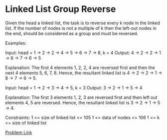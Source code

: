 # Linked List Group Reverse

Given the head a linked list, the task is to reverse every k node in the linked list. If the number of nodes is not a multiple of k then the left-out nodes in the end, should be considered as a group and must be reversed.

Examples:

Input: head = 1 -> 2 -> 2 -> 4 -> 5 -> 6 -> 7 -> 8, k = 4
Output: 4 -> 2 -> 2 -> 1 -> 8 -> 7 -> 6 -> 5

Explanation: The first 4 elements 1, 2, 2, 4 are reversed first and then the next 4 elements 5, 6, 7, 8. Hence, the resultant linked list is 4 -> 2 -> 2 -> 1 -> 8 -> 7 -> 6 -> 5.

Input: head = 1 -> 2 -> 3 -> 4 -> 5, k = 3
Output: 3 -> 2 -> 1 -> 5 -> 4

Explanation: The first 3 elements 1, 2, 3 are reversed first and then left out elements 4, 5 are reversed. Hence, the resultant linked list is 3 -> 2 -> 1 -> 5 -> 4.

Constraints:
1 <= size of linked list <= 105
1 <= data of nodes <= 106
1 <= k <= size of linked list 

[Problem Link](https://www.geeksforgeeks.org/problems/reverse-a-linked-list-in-groups-of-given-size/1)